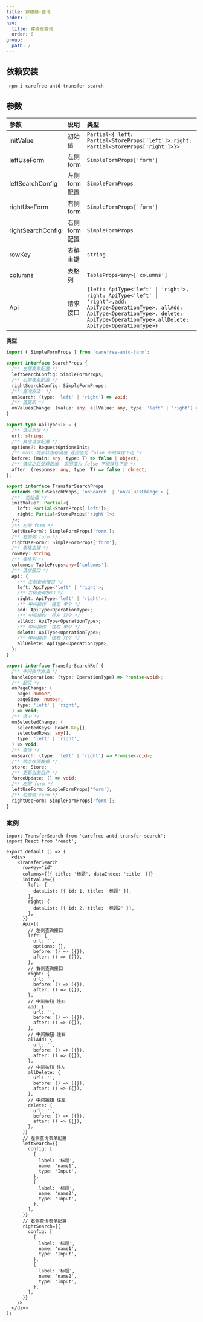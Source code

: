 ```yaml
---
title: 穿梭框-查询
order: 1
nav:
  title: 穿梭框查询
  order: 6
group:
  path: /
---
```


## 依赖安装

```bash
 npm i carefree-antd-transfer-search
```

## 参数

| 参数              | 说明           | 类型                                                                                                                                                                                                  |
| :---------------- | :------------- | :---------------------------------------------------------------------------------------------------------------------------------------------------------------------------------------------------- |
| initValue         | 初始值         | `Partial<{ left: Partial<StoreProps['left']>,right: Partial<StoreProps['right']>}>`                                                                                                                   |
| leftUseForm       | 左侧 form      | `SimpleFormProps['form']`                                                                                                                                                                             |
| leftSearchConfig  | 左侧 form 配置 | `SimpleFormProps`                                                                                                                                                                                     |
| rightUseForm      | 右侧 form      | `SimpleFormProps['form']`                                                                                                                                                                             |
| rightSearchConfig | 右侧 form 配置 | `SimpleFormProps`                                                                                                                                                                                     |
| rowKey            | 表格主键       | `string`                                                                                                                                                                                              |
| columns           | 表格列         | `TableProps<any>['columns']`                                                                                                                                                                          |
| Api               | 请求接口       | `{left: ApiType<'left' \| 'right'>, right: ApiType<'left' \| 'right'>,add: ApiType<OperationType>, allAdd: ApiType<OperationType>, delete: ApiType<OperationType>,allDelete: ApiType<OperationType>}` |

**类型**

```ts
import { SimpleFormProps } from 'carefree-antd-form';

export interface SearchProps {
  /** 左侧表单配置 */
  leftSearchConfig: SimpleFormProps;
  /** 右侧表单配置 */
  rightSearchConfig: SimpleFormProps;
  /** 查询方法  */
  onSearch: (type: 'left' | 'right') => void;
  /** 值更新 */
  onValuesChange: (value: any, allValue: any, type: 'left' | 'right') => void;
}

export type ApiType<T> = {
  /** 请求地址 */
  url: string;
  /** 其他请求配置 */
  options?: RequestOptionsInit;
  /** main 内部状态存储值 返回值为 false 不继续往下走 */
  before: (main: any, type: T) => false | object;
  /** 请求之后处理数据  返回值为 false 不继续往下走 */
  after: (response: any, type: T) => false | object;
};

export interface TransferSearchProps
  extends Omit<SearchProps, 'onSearch' | 'onValuesChange'> {
  /**  初始值 */
  initValue?: Partial<{
    left: Partial<StoreProps['left']>;
    right: Partial<StoreProps['right']>;
  }>;
  /** 左侧 form */
  leftUseForm?: SimpleFormProps['form'];
  /** 右侧侧 form */
  rightUseForm?: SimpleFormProps['form'];
  /** 表格主键 */
  rowKey: string;
  /** 表格列 */
  columns: TableProps<any>['columns'];
  /** 请求接口 */
  Api: {
    /** 左侧查询接口 */
    left: ApiType<'left' | 'right'>;
    /** 右侧查询接口 */
    right: ApiType<'left' | 'right'>;
    /** 中间操作  往左 单个 */
    add: ApiType<OperationType>;
    /** 中间操作  往左 双个 */
    allAdd: ApiType<OperationType>;
    /** 中间操作  往右 单个 */
    delete: ApiType<OperationType>;
    /** 中间操作  往右 双个 */
    allDelete: ApiType<OperationType>;
  };
}

export interface TransferSearchRef {
  /** 中间操作方法 */
  handleOperation: (type: OperationType) => Promise<void>;
  /** 翻页 */
  onPageChange: (
    page: number,
    pageSize: number,
    type: 'left' | 'right',
  ) => void;
  /** 选中 */
  onSelectedChange: (
    selectedKeys: React.Key[],
    selectedRows: any[],
    type: 'left' | 'right',
  ) => void;
  /** 查询 */
  onSearch: (type: 'left' | 'right') => Promise<void>;
  /** 状态存储数据 */
  store: Store;
  /** 更新当前组件 */
  forceUpdate: () => void;
  /** 左侧 form */
  leftUseForm: SimpleFormProps['form'];
  /** 右侧侧 form */
  rightUseForm: SimpleFormProps['form'];
}
```

### 案例

```tsx
import TransferSearch from 'carefree-antd-transfer-search';
import React from 'react';

export default () => (
  <div>
    <TransferSearch
      rowKey="id"
      columns={[{ title: '标题', dataIndex: 'title' }]}
      initValue={{
        left: {
          dataList: [{ id: 1, title: '标题' }],
        },
        right: {
          dataList: [{ id: 2, title: '标题2' }],
        },
      }}
      Api={{
        // 左侧查询接口
        left: {
          url: '',
          options: {},
          before: () => ({}),
          after: () => ({}),
        },
        // 右侧查询接口
        right: {
          url: '',
          before: () => ({}),
          after: () => ({}),
        },
        // 中间按钮 往右
        add: {
          url: '',
          before: () => ({}),
          after: () => ({}),
        },
        // 中间按钮 往右
        allAdd: {
          url: '',
          before: () => ({}),
          after: () => ({}),
        },
        // 中间按钮 往左
        allDelete: {
          url: '',
          before: () => ({}),
          after: () => ({}),
        },
        // 中间按钮 往左
        delete: {
          url: '',
          before: () => ({}),
          after: () => ({}),
        },
      }}
      // 左侧查询表单配置
      leftSearch={{
        config: [
          {
            label: '标题',
            name: 'name1',
            type: 'Input',
          },
          {
            label: '标题',
            name: 'name2',
            type: 'Input',
          },
        ],
      }}
      // 右侧查询表单配置
      rightSearch={{
        config: [
          {
            label: '标题',
            name: 'name1',
            type: 'Input',
          },
          {
            label: '标题',
            name: 'name2',
            type: 'Input',
          },
        ],
      }}
    />
  </div>
);
```
